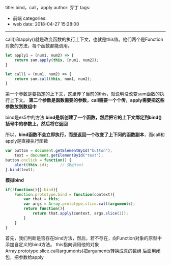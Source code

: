 title: bind，call，apply
author: 乔丁
tags:
  - 前端
categories:
  - web
date: 2018-04-27 15:28:00
---
call()和apply()就是改变函数的执行上下文，也就是this值。他们两个是Function对象的方法，每个函数都能调用。

```javascript
let apply1 = (num1, num2) => {
	return sum.apply(this, [num1, num2]);
}

let call1 = (num1, num2) => {
	return sum.call(this, num1, num2);
}
```
第一个参数是要指定的上下文，这里传了当前的this，就说明没改变sum函数的执行上下文。
**第二个参数是函数需要的参数，call需要一个个传，apply需要把这些参数放到数组中**

bind是es5中的方法
**bind是新创建了一个函数，然后把它的上下文绑定到bind()括号中的参数上，然后将它返回**

所以，**bind函数不会立即执行，而是返回一个改变了上下问的函数副本**，而call和apply是直接执行函数

```javascript
var button = document.getElementById("button"),
    text = document.getElementById("text");
button.onclick = function() {
    alert(this.id);     // 弹出text
}.bind(text);
```

**模拟bind**
```javascript
if(!function(){}.bind){
	Function.prototype.bind = function(context){
		var that = this;
		var args = Array.prototype.slice.call(arguments);
		return function(){
			return that.apply(context, args.slice(1));
		}
	}
}
```
首先，我们判断是否存在bind方法，然后，若不存在，向Function对象的原型中添加自定义的bind方法。
this指向调用他的对象
Array.prototype.slice.call(arguments)把arguments转换成真的数组
后面用闭包，把参数给apply